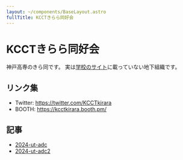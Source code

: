 ```yaml
---
layout: ~/components/BaseLayout.astro
fullTitle: KCCTきらら同好会
---
```


# KCCTきらら同好会

神戸高専のきら同です。
実は[学校のサイト](https://www.kobe-kosen.ac.jp/campus_life/club/association/)に載っていない地下組織です。

## リンク集

- Twitter: https://twitter.com/KCCTkirara
- BOOTH: https://kcctkirara.booth.pm/

## 記事

- [2024-ut-adc](2024-ut-adc)
- [2024-ut-adc2](2024-ut-adc2)
